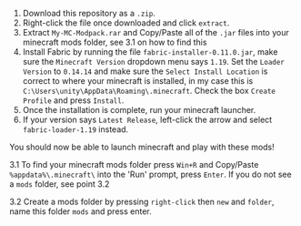 1. Download this repository as a ```.zip```.
2. Right-click the file once downloaded and click ```extract```.
3. Extract ```My-MC-Modpack.rar``` and Copy/Paste all of the ```.jar``` files into your minecraft mods folder, see 3.1 on how to find this
4. Install Fabric by running the file ```fabric-installer-0.11.0.jar```, make sure the ```Minecraft Version``` dropdown menu says ```1.19```. Set the ```Loader Version``` to ```0.14.14``` and make sure the ```Select Install Location``` is correct to where your minecraft is installed, in my case this is ```C:\Users\unity\AppData\Roaming\.minecraft```. Check the box ```Create Profile``` and press ```Install```.
5. Once the installation is complete, run your minecraft launcher.
6. If your version says ```Latest Release```, left-click the arrow and select ```fabric-loader-1.19``` instead.

You should now be able to launch minecraft and play with these mods!

3.1 To find your minecraft mods folder press ```Win+R``` and Copy/Paste ```%appdata%\.minecraft\``` into the 'Run' prompt, press ```Enter```. If you do not see a ```mods``` folder, see point 3.2

3.2 Create a mods folder by pressing ```right-click``` then ```new``` and ```folder```, name this folder ```mods``` and press enter.
